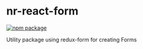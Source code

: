 # nr-react-form

[![npm package][npm-badge]][npm]

Utility package using redux-form for creating Forms

[npm-badge]: https://img.shields.io/npm/v/npm-package.png?style=flat-square
[npm]: https://www.npmjs.com/package/nr-react-form
